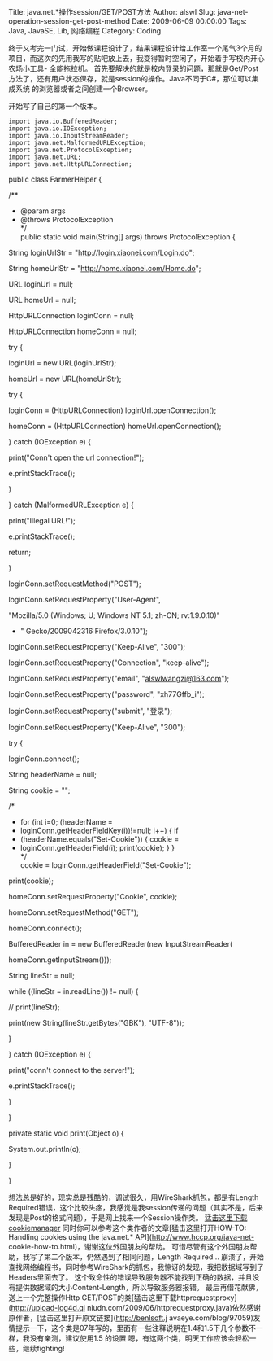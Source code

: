 Title: java.net.*操作session/GET/POST方法
Author: alswl
Slug: java-net-operation-session-get-post-method
Date: 2009-06-09 00:00:00
Tags: Java, JavaSE, Lib, 网络编程
Category: Coding

终于又考完一门试，开始做课程设计了，结果课程设计给工作室一个尾气3个月的项目，而这次的先用我写的贴吧放上去，我变得暂时空闲了，开始着手写校内开心农场小工具-
全能拖拉机。 首先要解决的就是校内登录的问题，那就是Get/Post方法了，还有用户状态保存，就是session的操作。Java不同于C#，那位可以集成系统
的浏览器或者之间创建一个Browser。

开始写了自己的第一个版本。

    
    import java.io.BufferedReader;
    import java.io.IOException;
    import java.io.InputStreamReader;
    import java.net.MalformedURLException;
    import java.net.ProtocolException;
    import java.net.URL;
    import java.net.HttpURLConnection;

public class FarmerHelper {

/**

* @param args  
* @throws ProtocolException  
*/  
public static void main(String[] args) throws ProtocolException {

String loginUrlStr = "http://login.xiaonei.com/Login.do";

String homeUrlStr = "http://home.xiaonei.com/Home.do";

URL loginUrl = null;

URL homeUrl = null;

HttpURLConnection loginConn = null;

HttpURLConnection homeConn = null;

try {

loginUrl = new URL(loginUrlStr);

homeUrl = new URL(homeUrlStr);

try {

loginConn = (HttpURLConnection) loginUrl.openConnection();

homeConn = (HttpURLConnection) homeUrl.openConnection();

} catch (IOException e) {

print("Conn't open the url connection!");

e.printStackTrace();

}

} catch (MalformedURLException e) {

print("Illegal URL!");

e.printStackTrace();

return;

}

loginConn.setRequestMethod("POST");

loginConn.setRequestProperty("User-Agent",

"Mozilla/5.0 (Windows; U; Windows NT 5.1; zh-CN; rv:1.9.0.10)"

+ " Gecko/2009042316 Firefox/3.0.10");

loginConn.setRequestProperty("Keep-Alive", "300");

loginConn.setRequestProperty("Connection", "keep-alive");

loginConn.setRequestProperty("email", "alswlwangzi@163.com");

loginConn.setRequestProperty("password", "xh77Gffb_i");

loginConn.setRequestProperty("submit", "登录");

loginConn.setRequestProperty("Keep-Alive", "300");

try {

loginConn.connect();

String headerName = null;

String cookie = "";

/*

* for (int i=0; (headerName =  
* loginConn.getHeaderFieldKey(i))!=null; i++) { if  
* (headerName.equals("Set-Cookie")) { cookie =  
* loginConn.getHeaderField(i); print(cookie); } }  
*/  
cookie = loginConn.getHeaderField("Set-Cookie");

print(cookie);

homeConn.setRequestProperty("Cookie", cookie);

homeConn.setRequestMethod("GET");

homeConn.connect();

BufferedReader in = new BufferedReader(new InputStreamReader(

homeConn.getInputStream()));

String lineStr = null;

while ((lineStr = in.readLine()) != null) {

// print(lineStr);

print(new String(lineStr.getBytes("GBK"), "UTF-8"));

}

} catch (IOException e) {

print("conn't connect to the server!");

e.printStackTrace();

}

}

private static void print(Object o) {

System.out.println(o);

}

}

想法总是好的，现实总是残酷的，调试很久，用WireShark抓包，都是有Length
Required错误，这个比较头疼，我感觉是我session传递的问题（其实不是，后来发现是Post的格式问题），于是网上找来一个Session操作类。
[猛击这里下载cookiemanager](https://ohsolnxaa.qnssl.com/2009/06/cookiemanager.java) 同时你可以参考这个类作者的文章[猛击这里打开HOW-TO:
Handling cookies using the java.net.* API](http://www.hccp.org/java-net-
cookie-how-to.html)，谢谢这位外国朋友的帮助。 可惜尽管有这个外国朋友帮助，我写了第二个版本，仍然遇到了相同问题，Length
Required... 崩溃了，开始查找网络编程书，同时参考WireShark的抓包，我惊讶的发现，我把数据域写到了Headers里面去了。
这个致命性的错误导致服务器不能找到正确的数据，并且没有提供数据域的大小Content-Length，所以导致服务器报错。
最后再借花献佛，送上一个完整操作Http GET/POST的类[猛击这里下载httprequestproxy](http://upload-log4d.qi
niudn.com/2009/06/httprequestproxy.java)依然感谢原作者，[猛击这里打开原文链接](http://benlsoft.j
avaeye.com/blog/97059)友情提示一下，这个类是07年写的，里面有一些注释说明在1.4和1.5下几个参数不一样，我没有亲测，建议使用1.5
的设置 嗯，有这两个类，明天工作应该会轻松一些，继续fighting!

